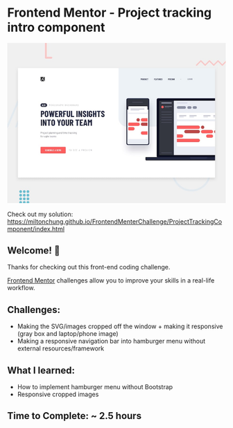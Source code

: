 # Frontend Mentor - Project tracking intro component

![Design preview for the Project tracking intro component coding challenge](./design/desktop-preview.jpg)

Check out my solution: https://miltonchung.github.io/FrontendMenterChallenge/ProjectTrackingComponent/index.html

## Welcome! 👋

Thanks for checking out this front-end coding challenge.

[Frontend Mentor](https://www.frontendmentor.io) challenges allow you to improve your skills in a real-life workflow.

## Challenges:

-  Making the SVG/images cropped off the window + making it responsive (gray box and laptop/phone image)
-  Making a responsive navigation bar into hamburger menu without external resources/framework

## What I learned:

-  How to implement hamburger menu without Bootstrap
-  Responsive cropped images

## Time to Complete: ~ 2.5 hours
